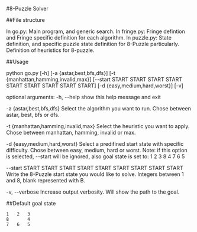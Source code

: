 #8-Puzzle Solver

##File structure

In go.py:
	Main program, and generic search.
In fringe.py:
	Fringe defintion and Fringe specific definition for each algorithm.
In puzzle.py:
	State definition, and specific puzzle state definition for 8-Puzzle
	particularly. Definition of heuristics for 8-puzzle.

##Usage

python go.py
             [-h]
			 [-a {astar,best,bfs,dfs}]
             [-t {manhattan,hamming,invalid,max}]
             [--start START START START START START START START START START]
             [-d {easy,medium,hard,worst}] [-v]

optional arguments:
  -h, --help
						show this help message and exit

  -a {astar,best,bfs,dfs}
                        Select the algorithm you want to run. Chose between
                        astar, best, bfs or dfs.

  -t {manhattan,hamming,invalid,max}
                        Select the heuristic you want to apply. Chose between
                        manhattan, hamming, invalid or max.

  -d {easy,medium,hard,worst}
                        Select a predifined start state with specific
                        difficulty. Chose between easy, medium, hard or worst.
						Note: if this option is selected, --start will be
						ignored, also goal state is set to:
						1	2	3
						8	4
						7	6	5

  --start START START START START START START START START START
                        Write the 8-Puzzle start state you would like to
                        solve. Integers between 1 and 8, blank represented
                        with B.

  -v, --verbose
						Increase output verbosity. Will show the path to the
                        goal.

##Default goal state

	1	2	3
	8		4
	7	6	5

